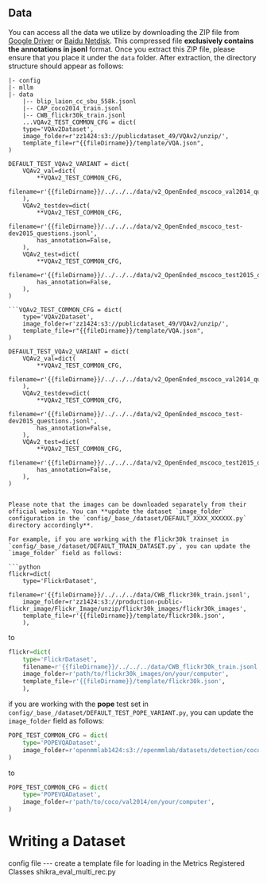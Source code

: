 ## Data

You can access all the data we utilize by downloading the ZIP file from [Google Driver](https://drive.google.com/file/d/1CNLu1zJKPtliQEYCZlZ8ykH00ppInnyN/view?usp=drive_link) or [Baidu Netdisk](https://pan.baidu.com/s/1qGTIqgJ54eijzT4-XJJIyg?pwd=9ri4). This compressed file **exclusively contains the annotations in jsonl** format. Once you extract this ZIP file, please ensure that you place it under the `data` folder. After extraction, the directory structure should appear as follows:

```
|- config
|- mllm
|- data
    |-- blip_laion_cc_sbu_558k.jsonl
    |-- CAP_coco2014_train.jsonl
    |-- CWB_flickr30k_train.jsonl
    ...VQAv2_TEST_COMMON_CFG = dict(
    type='VQAv2Dataset',
    image_folder=r'zz1424:s3://publicdataset_49/VQAv2/unzip/',
    template_file=r"{{fileDirname}}/template/VQA.json",
)

DEFAULT_TEST_VQAv2_VARIANT = dict(
    VQAv2_val=dict(
        **VQAv2_TEST_COMMON_CFG,
        filename=r'{{fileDirname}}/../../../data/v2_OpenEnded_mscoco_val2014_questions.jsonl',
    ),
    VQAv2_testdev=dict(
        **VQAv2_TEST_COMMON_CFG,
        filename=r'{{fileDirname}}/../../../data/v2_OpenEnded_mscoco_test-dev2015_questions.jsonl',
        has_annotation=False,
    ),
    VQAv2_test=dict(
        **VQAv2_TEST_COMMON_CFG,
        filename=r'{{fileDirname}}/../../../data/v2_OpenEnded_mscoco_test2015_questions.jsonl',
        has_annotation=False,
    ),
)

```VQAv2_TEST_COMMON_CFG = dict(
    type='VQAv2Dataset',
    image_folder=r'zz1424:s3://publicdataset_49/VQAv2/unzip/',
    template_file=r"{{fileDirname}}/template/VQA.json",
)

DEFAULT_TEST_VQAv2_VARIANT = dict(
    VQAv2_val=dict(
        **VQAv2_TEST_COMMON_CFG,
        filename=r'{{fileDirname}}/../../../data/v2_OpenEnded_mscoco_val2014_questions.jsonl',
    ),
    VQAv2_testdev=dict(
        **VQAv2_TEST_COMMON_CFG,
        filename=r'{{fileDirname}}/../../../data/v2_OpenEnded_mscoco_test-dev2015_questions.jsonl',
        has_annotation=False,
    ),
    VQAv2_test=dict(
        **VQAv2_TEST_COMMON_CFG,
        filename=r'{{fileDirname}}/../../../data/v2_OpenEnded_mscoco_test2015_questions.jsonl',
        has_annotation=False,
    ),
)


Please note that the images can be downloaded separately from their official website. You can **update the dataset `image_folder` configuration in the `config/_base_/dataset/DEFAULT_XXXX_XXXXXX.py` directory accordingly**. 

For example, if you are working with the Flickr30k trainset in `config/_base_/dataset/DEFAULT_TRAIN_DATASET.py`, you can update the `image_folder` field as follows:

```python
flickr=dict(
    type='FlickrDataset',
    filename=r'{{fileDirname}}/../../../data/CWB_flickr30k_train.jsonl',
    image_folder=r'zz1424:s3://production-public-flickr_image/Flickr_Image/unzip/flickr30k_images/flickr30k_images',
    template_file=r'{{fileDirname}}/template/flickr30k.json',
    ),
```

to

```python
flickr=dict(
    type='FlickrDataset',
    filename=r'{{fileDirname}}/../../../data/CWB_flickr30k_train.jsonl',
    image_folder=r'path/to/flickr30k_images/on/your/computer',
    template_file=r'{{fileDirname}}/template/flickr30k.json',
    ),
```

 if you are working with the **pope** test set in `config/_base_/dataset/DEFAULT_TEST_POPE_VARIANT.py`, you can update the `image_folder` field as follows:

```python
POPE_TEST_COMMON_CFG = dict(
    type='POPEVQADataset',
    image_folder=r'openmmlab1424:s3://openmmlab/datasets/detection/coco/val2014',
)
```

to

```python
POPE_TEST_COMMON_CFG = dict(
    type='POPEVQADataset',
    image_folder=r'path/to/coco/val2014/on/your/computer',
)
```

# Writing a Dataset
config file --- create a template file for loading in the Metrics Registered Classes
shikra_eval_multi_rec.py


